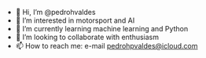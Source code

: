 - 👋 Hi, I’m @pedrohvaldes
- 👀 I’m interested in motorsport and AI
- 🌱 I’m currently learning machine learning and Python
- 💞️ I’m looking to collaborate with enthusiasm
- 📫 How to reach me: e-mail pedrohpvaldes@icloud.com

<!---
pedrohvaldes/pedrohvaldes is a ✨ special ✨ repository because its `README.md` (this file) appears on your GitHub profile.
You can click the Preview link to take a look at your changes.
--->
